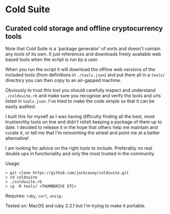 # Cold Suite
## Curated cold storage and offline cryptocurrency tools

Note that Cold Suite is a 'package generator' of sorts and doesn't contain any tools of its own. It just references and downloads freely available web based tools when the script is run by a user.

When you run the script it will download the offline web versions of the included tools (from definitions in `./tools.json`) and put them all in a `tools/` directory you can then copy to an air-gapped machine. 

Obviously to trust this tool you should carefully inspect and understand `./coldsuite.rb` and make sure you recognise and verify the tools and urls listed in `tools.json`. I've tried to make the code simple so that it can be easily audited.

I built this for myself as I was having difficulty finding all the best, most trustworthy tools on line and didn't relish keeping a package of them up to date. I decided to release it in the hope that others help me maintain and curate it, or tell me that I'm reinventing the wheel and point me at a better alternative!

I am looking for advice on the right tools to include. Preferably no real double ups in functionality and only the most trusted in the community.

Usage: 
```
> git clone https://github.com/jackcasey/coldsuite.git
> cd coldsuite
> ./coldsuite.rb
> cp -R tools/ <THUMBDRIVE ETC>
```

Requires:  `ruby`, `curl`, `unzip`.

Tested on: MacOS and ruby 2.3.1 but I'm trying to make it portable.
